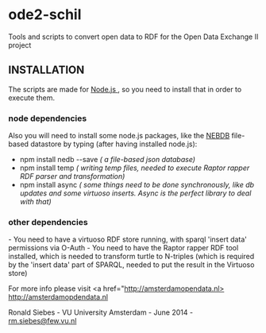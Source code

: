 ode2-schil
==========

Tools and scripts to convert open data to RDF for the Open Data Exchange II project

<h2>INSTALLATION </h2>

The scripts are made for <a href="http://nodejs.org">Node.js </a>, so you need to install that in order to execute them.

<h3>node dependencies</h3>
Also you will need to install some node.js packages, like the <a href="https://github.com/louischatriot/nedb#basic-querying">NEBDB</a> file-based datastore by typing (after having installed node.js):

- npm install nedb --save <i>( a file-based json database)</i>
- npm install temp <i>( writing temp files, needed to execute Raptor rapper RDF parser and transformation)</i>
- npm install async <i>( some things need to be done synchronously, like db updates and some virtuoso inserts. Async is the perfect library to deal with that)</i>

<h3>other dependencies</h3>
- You need to have a virtuoso RDF store running, with sparql 'insert data' permissions via O-Auth
- You need to have the Raptor rapper RDF tool installed, which is needed to transform turtle to N-triples (which is required by the 'insert data' part of SPARQL, needed to put the result in the Virtuoso store)

 
For more info please visit <a href="http://amsterdamopendata.nl> http://amsterdamopdendata.nl </a>

Ronald Siebes - VU University Amsterdam - June 2014 - rm.siebes@few.vu.nl

